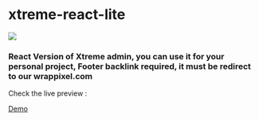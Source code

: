 # xtreme-react-lite

<a href="https://wrappixel.com">
<img src="https://wrappixel.com/wp-content/uploads/2017/03/wp-updated-logo.jpg" /></a>
<br/>

<h3>React Version of Xtreme admin, you can use it for your personal project, Footer backlink required, it must be redirect to our wrappixel.com</h3>

Check the live preview : 

<a href="https://wrappixel.com/demos/free-admin-templates/xtreme-reactadmin-lite/#/dashboard">Demo </a>
